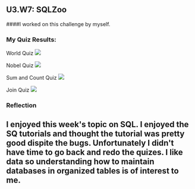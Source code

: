 ## U3.W7: SQLZoo

####I worked on this challenge by myself.



### My Quiz Results:
<p>World Quiz
	<a href="/week-7/imgs/sqlzoo_quiz1.png" target="_blank">
	<img src="images/sqlzoo_quiz1.png"></a></p>

<p>Nobel Quiz
<a href="/week-7/imgs/sqlzoo_quiz2.png" target="_blank">
	<img src="images/sqlzoo_quiz2.png"></a></p>

<p>Sum and Count Quiz
<a href="/week-7/imgs/sqlzoo_quiz3.png" target="_blank">
	<img src="images/sqlzoo_quiz3.png"></a></p>

<p>Join Quiz
<a href="/week-7/imgs/sqlzoo_quiz4.png" target="_blank">
	<img src="images/sqlzoo_quiz4.png"></a></p>



### Reflection
## I enjoyed this week's topic on SQL. I enjoyed the SQ tutorials and thought the tutorial was pretty good dispite the bugs. Unfortunately I didn't have time to go back and redo the quizes. I like data so understanding how to maintain databases in organized tables is of interest to me. 